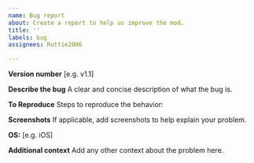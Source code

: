 ```yaml
---
name: Bug report
about: Create a report to help us improve the mod.
title: ''
labels: bug
assignees: Ruttie2006

---
```


**Version number**
[e.g. v1.1]

**Describe the bug**
A clear and concise description of what the bug is.

**To Reproduce**
Steps to reproduce the behavior:

**Screenshots**
If applicable, add screenshots to help explain your problem.

**OS:**
[e.g. iOS]

**Additional context**
Add any other context about the problem here.
